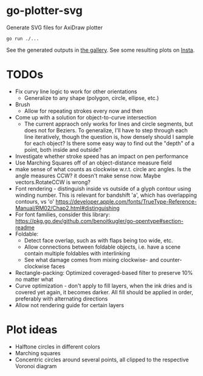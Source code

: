 # go-plotter-svg
Generate SVG files for AxiDraw plotter

`go run ./...`

See the generated outputs in [the gallery](https://github.com/libeks/go-plotter-svg/tree/main/gallery).
See some resulting plots on [Insta](https://www.instagram.com/cube.gif/).

# TODOs

* Fix curvy line logic to work for other orientations
  * Generalize to any shape (polygon, circle, ellipse, etc.)
* Brush
	* Allow for repeating strokes every now and then
* Come up with a solution for object-to-curve intersection
  * The current appraoch only works for lines and circle segments, but does not for Beziers. To generalize, I'll have to step through each line iteratively, though the question is, how densely should I sample for each object? Is there some easy way to find out the "depth" of a point, both inside and outside?
* Investigate whether stroke speed has an impact on pen performance
* Use Marching Squares off of an object-distance measure field
* make sense of what counts as clockwise w.r.t. circle arc angles. Is the angle measures CCW? it doesn't make sense now. Maybe vectors.RotateCCW is wrong?
* Font rendering - distinguish inside vs outside of a glyph contour using winding number. This is relevant for bandshift 'a', which has overlapping contours, vs 'o'
  https://developer.apple.com/fonts/TrueType-Reference-Manual/RM02/Chap2.html#distinguishing
* For font families, consider this library:
  https://pkg.go.dev/github.com/benoitkugler/go-opentype#section-readme
* Foldable:
  * Detect face overlap, such as with flaps being too wide, etc.
  * Allow connections between foldable objects, i.e. have a scene contain multiple foldables with interlinking
  * See what damage comes from mixing clockwise- and counter-clockwise faces
* Rectangle-packing: Optimized coveraged-based filter to preserve 10% no matter what
* Curve optimization - don't apply to fill layers, when the ink dries and is covered yet again, it becomes darker. All fill should be applied in order, preferably with alternating directions
* Allow not rendering guide for certain layers

# Plot ideas

* Halftone circles in different colors
* Marching squares
* Concentric circles around several points, all clipped to the respective Voronoi diagram
